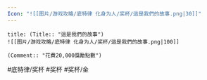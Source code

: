 ```yaml
---
Icon: "![[图片/游戏攻略/底特律 化身为人/奖杯/這是我們的故事.png|30]]"
---
```

```ad-common-gold-trophy
title: (Title:: "這是我們的故事")
![[图片/游戏攻略/底特律 化身为人/奖杯/這是我們的故事.png|100]]

(Comment:: "花費20,000獎勵點數")
```

#底特律/奖杯 #奖杯 #奖杯/金
